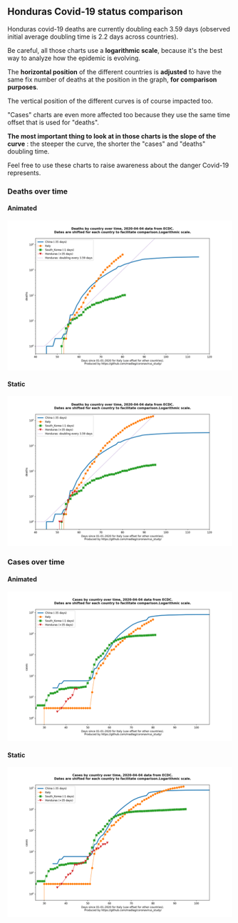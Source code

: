 ## Honduras Covid-19 status comparison 

Honduras covid-19 deaths are currently doubling each 3.59 days (observed initial average doubling time is 2.2 days across countries).



Be careful, all those charts use a **logarithmic scale**, because it's the best way to analyze how the epidemic is evolving.
 
The **horizontal position** of the different countries is **adjusted** to have the same fix number of deaths at the position in the graph, **for comparison purposes**.

The vertical position of the different curves is of course impacted too.

"Cases" charts are even more affected too because they use the same time offset that is used for "deaths".

**The most important thing to look at in those charts is the slope of the curve** : the steeper the curve, the shorter the "cases" and "deaths" doubling time.

Feel free to use these charts to raise awareness about the danger Covid-19 represents. 


 
### Deaths over time
 
#### Animated
![Honduras covid-19 deaths animated chart](https://raw.githubusercontent.com/madlag/coronavirus_study/master/notebooks/graphs/2020-04-04/countries/Honduras/2020-04-04_Honduras_deaths.gif "Honduras covid-19 deaths animated chart")   
 
#### Static
![Honduras covid-19 deaths static chart](https://raw.githubusercontent.com/madlag/coronavirus_study/master/notebooks/graphs/2020-04-04/countries/Honduras/2020-04-04_Honduras_deaths.png "Honduras covid-19 deaths static chart")   

 
### Cases over time
 
#### Animated
![Honduras covid-19 cases animated chart](https://raw.githubusercontent.com/madlag/coronavirus_study/master/notebooks/graphs/2020-04-04/countries/Honduras/2020-04-04_Honduras_cases.gif "Honduras covid-19 cases animated chart")   
 
#### Static
![Honduras covid-19 cases static chart](https://raw.githubusercontent.com/madlag/coronavirus_study/master/notebooks/graphs/2020-04-04/countries/Honduras/2020-04-04_Honduras_cases.png "Honduras covid-19 cases static chart")   

